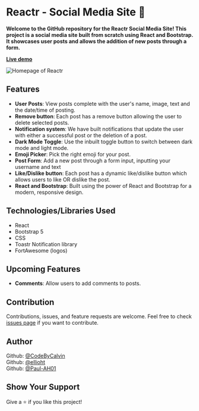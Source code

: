# Reactr - Social Media Site 💬

<strong>Welcome to the GitHub repository for the Reactr Social Media Site! This project is a social media site built from scratch using React and Bootstrap. It showcases user posts and allows the addition of new posts through a form.</strong>

**[Live demo](https://codebycalvin.github.io/reactsocialmediasite/)** 

![Homepage of Reactr](https://i.imgur.com/wPT19iD.png)


## Features

- **User Posts**: View posts complete with the user's name, image, text and the date/time of posting.
- **Remove button**: Each post has a remove button allowing the user to delete selected posts.
- **Notification system**: We have built notifications that update the user with either a successful post or the deletion of a post.
- **Dark Mode Toggle**: Use the inbuilt toggle button to switch between dark mode and light mode.
- **Emoji Picker**: Pick the right emoji for your post.
- **Post Form**: Add a new post through a form input, inputting your username and text
- **Like/Dislike button**: Each post has a dynamic like/dislike button which allows users to like OR dislike the post.
- **React and Bootstrap**: Built using the power of React and Bootstrap for a modern, responsive design.

## Technologies/Libraries Used

- React
- Bootstrap 5
- CSS
- Toastr Notification library
- FortAwesome (logos)

## Upcoming Features

- **Comments**: Allow users to add comments to posts.

## Contribution

Contributions, issues, and feature requests are welcome. Feel free to check [issues page](https://github.com/CodeByCalvin/reactsocialmediasite/issues) if you want to contribute.

## Author

Github: [@CodeByCalvin](https://github.com/CodeByCalvin)
<br>Github: [@ellioht](https://github.com/ellioht)
<br>Github: [@Paul-AH01](https://github.com/Paul-AH01)

## Show Your Support

Give a ⭐️ if you like this project!
